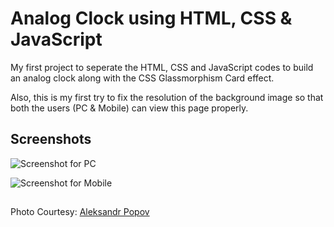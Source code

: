 
# Analog Clock using HTML, CSS & JavaScript

My first project to seperate the HTML, CSS and JavaScript codes to build an analog clock along with the CSS Glassmorphism Card effect.

Also, this is my first try to fix the resolution of the background image so that both the users (PC & Mobile) can view this page properly.


## Screenshots

![Screenshot for PC](//ss%20for%20readme/for%20pc.png)

![Screenshot for Mobile](//ss%20for%20readme/for%20mobile.png/230x512?text=Screenshot+for+Mobile)



## 

Photo Courtesy: [Aleksandr Popov](https://unsplash.com/@5tep5?utm_source=unsplash&utm_medium=referral&utm_content=creditCopyText)

